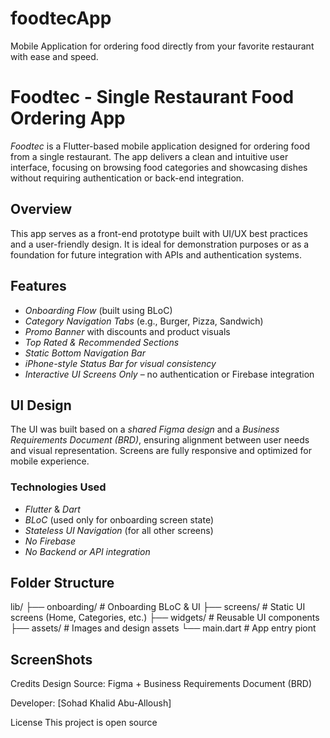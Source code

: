 # foodtecApp
Mobile Application for ordering food directly from your favorite restaurant with ease and speed.
# Foodtec - Single Restaurant Food Ordering App

*Foodtec* is a Flutter-based mobile application designed for ordering food from a single restaurant. The app delivers a clean and intuitive user interface, focusing on browsing food categories and showcasing dishes without requiring authentication or back-end integration.

## Overview

This app serves as a front-end prototype built with UI/UX best practices and a user-friendly design. It is ideal for demonstration purposes or as a foundation for future integration with APIs and authentication systems.

## Features

- *Onboarding Flow* (built using BLoC)
- *Category Navigation Tabs* (e.g., Burger, Pizza, Sandwich)
- *Promo Banner* with discounts and product visuals
- *Top Rated & Recommended Sections*
- *Static Bottom Navigation Bar*
- *iPhone-style Status Bar for visual consistency*
- *Interactive UI Screens Only* – no authentication or Firebase integration

## UI Design

The UI was built based on a *shared Figma design* and a *Business Requirements Document (BRD)*, ensuring alignment between user needs and visual representation. Screens are fully responsive and optimized for mobile experience.

### Technologies Used

- *Flutter* & *Dart*
- *BLoC* (used only for onboarding screen state)
- *Stateless UI Navigation* (for all other screens)
- *No Firebase*
- *No Backend or API integration*

## Folder Structure
lib/ ├── onboarding/ # Onboarding BLoC & UI ├── screens/ # Static UI screens (Home, Categories, etc.) ├── widgets/ # Reusable UI components ├── assets/ # Images and design assets └── main.dart # App entry piont

## ScreenShots


Credits
Design Source: Figma + Business Requirements Document (BRD)

Developer: [Sohad Khalid Abu-Alloush]

License
This project is open source

